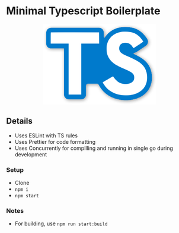 # Minimal Typescript Boilerplate

<div style="text-align:center"><img src="_/ts.png" /></div>

## Details

- Uses ESLint with TS rules
- Uses Prettier for code formatting
- Uses Concurrently for compilling and running in single go during development

### Setup

- Clone
- `npm i`
- `npm start`

### Notes

- For building, use `npm run start:build`